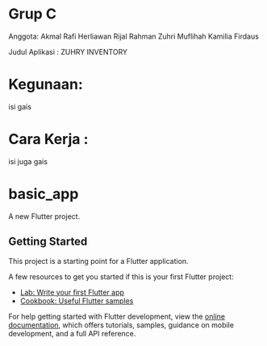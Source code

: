 #   Grup C
   Anggota:
       Akmal Rafi Herliawan
       Rijal Rahman Zuhri 
       Muflihah Kamilia Firdaus

Judul Aplikasi : 
ZUHRY INVENTORY

#   Kegunaan:
isi gais

# Cara Kerja :
isi juga gais







# basic_app

A new Flutter project.

## Getting Started

This project is a starting point for a Flutter application.

A few resources to get you started if this is your first Flutter project:

- [Lab: Write your first Flutter app](https://docs.flutter.dev/get-started/codelab)
- [Cookbook: Useful Flutter samples](https://docs.flutter.dev/cookbook)

For help getting started with Flutter development, view the
[online documentation](https://docs.flutter.dev/), which offers tutorials,
samples, guidance on mobile development, and a full API reference.
